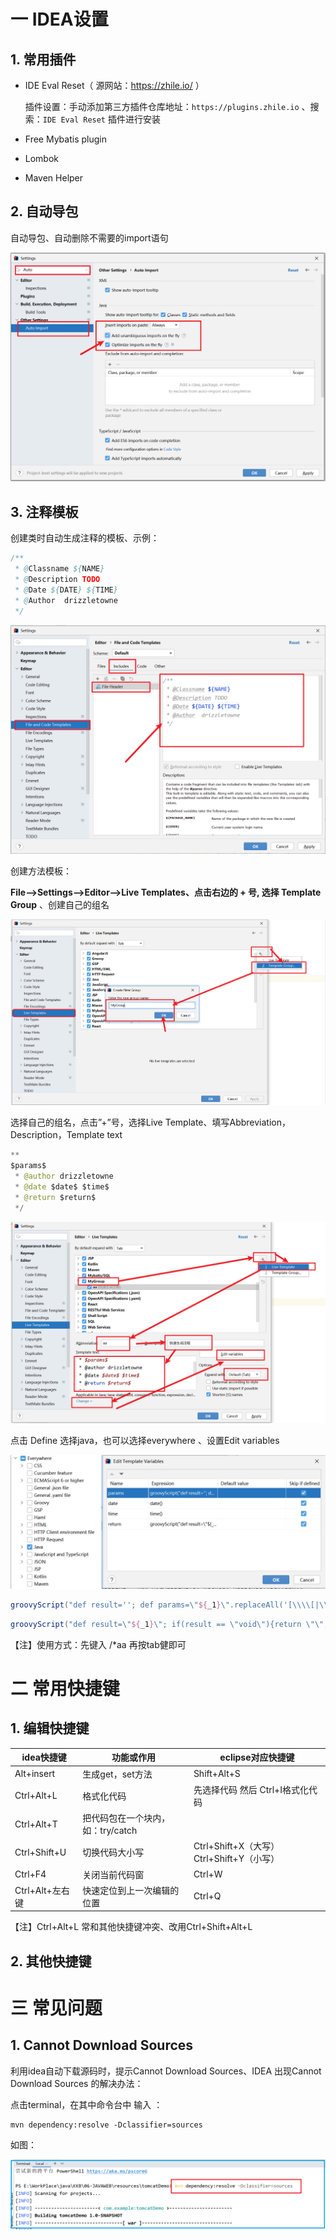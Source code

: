 # 一 IDEA设置

## 1. 常用插件

- IDE Eval Reset（ 源网站：https://zhile.io/  ）

  插件设置：手动添加第三方插件仓库地址：`https://plugins.zhile.io` 、搜索：`IDE Eval Reset` 插件进行安装

- Free Mybatis plugin
- Lombok
- Maven Helper



## 2. 自动导包

自动导包、自动删除不需要的import语句

![image-20211111204005219](vx_images/image-20211111204005219.png)



## 3. 注释模板

创建类时自动生成注释的模板、示例：

```java
/**
 * @Classname ${NAME}
 * @Description TODO
 * @Date ${DATE} ${TIME}
 * @Author  drizzletowne
 */
```

![image-20211111205310895](vx_images/image-20211111205310895.png)





创建方法模板：

**File–>Settings–>Editor–>Live Templates、点击右边的 + 号, 选择 Template Group** 、创建自己的组名

![image-20211111212130896](vx_images/image-20211111212130896.png)



选择自己的组名，点击”+”号，选择Live Template、填写Abbreviation，Description，Template text

```java
**
$params$ 
 * @author drizzletowne
 * @date $date$ $time$ 
 * @return $return$
 */
```

![image-20211111213349000](vx_images/image-20211111213349000.png)



点击 Define 选择java，也可以选择everywhere 、设置Edit variables 

![image-20211111215738925](vx_images/image-20211111215738925.png)

```groovy
groovyScript("def result=''; def params=\"${_1}\".replaceAll('[\\\\[|\\\\]|\\\\s]', '').split(',').toList(); for(i = 0; i < params.size(); i++) {result+=' * @param ' + params[i] + ((i < params.size() - 1) ? '\\r\\n' : '')}; return result", methodParameters())
```

```groovy
groovyScript("def result=\"${_1}\"; if(result == \"void\"){return \"\";}else{return \"{@link \"+result+\"}\";}", methodReturnType())
```

【注】使用方式：先键入 /*aa 再按tab健即可



# 二 常用快捷键

## 1. 编辑快捷键

| idea快捷键      | 功能或作用                        | eclipse对应快捷键                         |
| --------------- | --------------------------------- | ----------------------------------------- |
| Alt+insert      | 生成get，set方法                  | Shift+Alt+S                               |
| Ctrl+Alt+L      | 格式化代码                        | 先选择代码 然后 Ctrl+I格式化代码          |
| Ctrl+Alt+T      | 把代码包在一个块内，如：try/catch |                                           |
| Ctrl+Shift+U    | 切换代码大小写                    | Ctrl+Shift+X（大写） Ctrl+Shift+Y（小写） |
| Ctrl+F4         | 关闭当前代码窗                    | Ctrl+W                                    |
| Ctrl+Alt+左右键 | 快速定位到上一次编辑的位置        | Ctrl+Q                                    |

【注】Ctrl+Alt+L 常和其他快捷键冲突、改用Ctrl+Shift+Alt+L



## 2. 其他快捷键






# 三 常见问题



## 1. Cannot Download Sources

利用idea自动下载源码时，提示Cannot Download Sources、IDEA 出现Cannot Download Sources 的解决办法：

点击terminal，在其中命令台中 输入 ：

```
mvn dependency:resolve -Dclassifier=sources
```

如图：

![image-20211101162525695](vx_images/image-20211101162525695.png)


